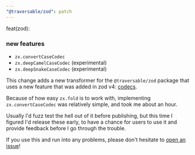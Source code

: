 ```yaml
---
"@traversable/zod": patch
---
```


feat(zod): 

### new features

- `zx.convertCaseCodec` 
- `zx.deepCamelCaseCodec` (experimental)
- `zx.deepSnakeCaseCodec` (experimental)

This change adds a new transformer for the `@traversable/zod` package that uses a new feature that was added in zod v4: [codecs](https://zod.dev/codecs).

Because of how easy `zx.fold` is to work with, implementing `zx.convertCaseCodec` was relatively simple, and took me about an hour.

Usually I'd fuzz test the hell out of it before publishing, but this time I figured I'd release these early, to have a chance for users to use it and provide feedback before I go through the trouble.

If you use this and run into any problems, please don't hesitate to [open an issue](https://github.com/traversable/schema/issues)!

